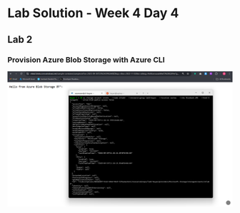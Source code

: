 # Lab Solution - Week 4 Day 4
## Lab 2
### Provision Azure Blob Storage with Azure CLI 

![SonarQube Setup](./Screenshot%202025-09-29%20151008.png)


